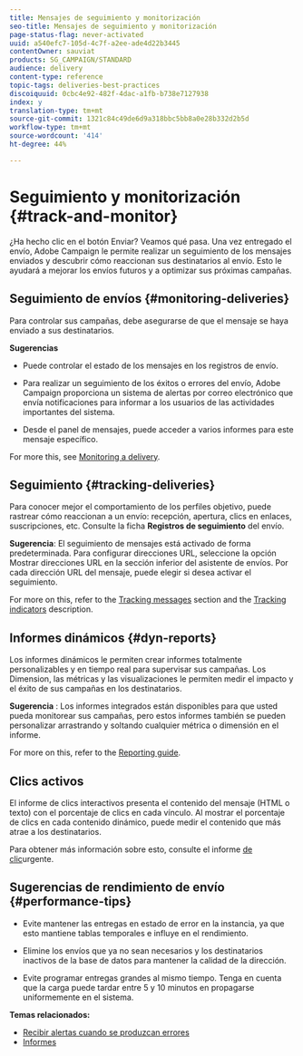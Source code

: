 ```yaml
---
title: Mensajes de seguimiento y monitorización
seo-title: Mensajes de seguimiento y monitorización
page-status-flag: never-activated
uuid: a540efc7-105d-4c7f-a2ee-ade4d22b3445
contentOwner: sauviat
products: SG_CAMPAIGN/STANDARD
audience: delivery
content-type: reference
topic-tags: deliveries-best-practices
discoiquuid: 0cbc4e92-482f-4dac-a1fb-b738e7127938
index: y
translation-type: tm+mt
source-git-commit: 1321c84c49de6d9a318bbc5bb8a0e28b332d2b5d
workflow-type: tm+mt
source-wordcount: '414'
ht-degree: 44%

---
```



# Seguimiento y monitorización {#track-and-monitor}

¿Ha hecho clic en el botón Enviar? Veamos qué pasa. Una vez entregado el envío, Adobe Campaign le permite realizar un seguimiento de los mensajes enviados y descubrir cómo reaccionan sus destinatarios al envío. Esto le ayudará a mejorar los envíos futuros y a optimizar sus próximas campañas.

## Seguimiento de envíos {#monitoring-deliveries}

Para controlar sus campañas, debe asegurarse de que el mensaje se haya enviado a sus destinatarios.

**Sugerencias**

* Puede controlar el estado de los mensajes en los registros de envío.

* Para realizar un seguimiento de los éxitos o errores del envío, Adobe Campaign proporciona un sistema de alertas por correo electrónico que envía notificaciones para informar a los usuarios de las actividades importantes del sistema.

* Desde el panel de mensajes, puede acceder a varios informes para este mensaje específico.

For more this, see [Monitoring a delivery](../../sending/using/monitoring-a-delivery.md).

## Seguimiento {#tracking-deliveries}

Para conocer mejor el comportamiento de los perfiles objetivo, puede rastrear cómo reaccionan a un envío: recepción, apertura, clics en enlaces, suscripciones, etc. Consulte la ficha **Registros de seguimiento** del envío.

**Sugerencia**: El seguimiento de mensajes está activado de forma predeterminada. Para configurar direcciones URL, seleccione la opción Mostrar direcciones URL en la sección inferior del asistente de envíos. Por cada dirección URL del mensaje, puede elegir si desea activar el seguimiento.

For more on this, refer to the [Tracking messages](../../sending/using/tracking-messages.md) section and the [Tracking indicators](../../reporting/using/tracking-indicators.md) description.

## Informes dinámicos {#dyn-reports}

Los informes dinámicos le permiten crear informes totalmente personalizables y en tiempo real para supervisar sus campañas. Los Dimension, las métricas y las visualizaciones le permiten medir el impacto y el éxito de sus campañas en los destinatarios.

**Sugerencia** : Los informes integrados están disponibles para que usted pueda monitorear sus campañas, pero estos informes también se pueden personalizar arrastrando y soltando cualquier métrica o dimensión en el informe.

For more on this, refer to the [Reporting guide](../../reporting/using/about-dynamic-reports.md).

## Clics activos

El informe de clics interactivos presenta el contenido del mensaje (HTML o texto) con el porcentaje de clics en cada vínculo. Al mostrar el porcentaje de clics en cada contenido dinámico, puede medir el contenido que más atrae a los destinatarios.

Para obtener más información sobre esto, consulte el informe [de clic](../../reporting/using/hot-clicks.md)urgente.

## Sugerencias de rendimiento de envío {#performance-tips}

* Evite mantener las entregas en estado de error en la instancia, ya que esto mantiene tablas temporales e influye en el rendimiento.

* Elimine los envíos que ya no sean necesarios y los destinatarios inactivos de la base de datos para mantener la calidad de la dirección.

* Evite programar entregas grandes al mismo tiempo. Tenga en cuenta que la carga puede tardar entre 5 y 10 minutos en propagarse uniformemente en el sistema.

**Temas relacionados:**

* [Recibir alertas cuando se produzcan errores](../../sending/using/receiving-alerts-when-failures-happen.md)
* [Informes](../../reporting/using/about-dynamic-reports.md)
